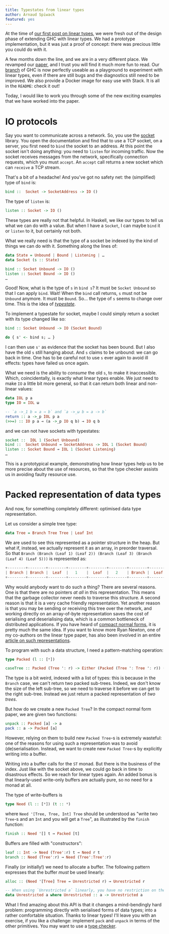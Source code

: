 ```yaml
---
title: Typestates from linear types
author: Arnaud Spiwack
featured: yes
---
```


At the time of [our first post on linear types][blog-post-one], we
were fresh out of the design phase of extending GHC with linear
types. We had a prototype implementation, but it was just a proof of
concept: there was precious little you could do with it.

A few months down the line, and we are in a very different place. We
revamped our [paper][paper], and I trust you will find it much more
fun to read. Our [branch][prototype] of GHC is now perfectly useable
as a playground to experiment with linear types, even if there are
still bugs and the diagnostics still need to be improved. We also
provide a Docker image for easy use with Stack. It is all in the
`README`: check it out!

Today, I would like to work you through some of the new exciting
examples that we have worked into the paper.
<!--more-->

# IO protocols #

Say you want to communicate across a network. So, you use
the [socket][socket-library] library. You open the documentation and find that to
use a TCP socket, on a server, you first need to `bind` the socket to an
address. At this point the socket isn't doing anything: you need to
`listen` for incoming traffic. Now the socket receives messages from
the network, specifically connection requests, which you must
`accept`. An `accept` call returns a new socket which can `receive` a
TCP stream.

That's a bit of a headache! And you've got no safety net: the
(simplified) type of `bind` is:
```haskell
bind ::  Socket -> SocketAddress -> IO ()
```
The type of `listen` is:
```haskell
listen :: Socket -> IO ()
```

These types are really not that helpful. In Haskell, we like our types to
tell us what we can do with a value. But when I have a `Socket`, I can
maybe `bind` it or `listen` to it, but certainly not both.

What we really need is that the type of a socket be indexed by the
kind of things we can do with it. Something along the lines of:
```haskell
data State = Unbound | Bound | Listening | …
data Socket (s :: State)

bind :: Socket Unbound -> IO ()
listen :: Socket Bound -> IO ()
…
```

Good! Now, what is the type of `s` in `bind s`? It must be `Socket
Unbound` so that I can apply `bind`. Wait! When the `bind` call
returns, `s` must not be `Unbound` anymore. It must be `Bound`. So…
the type of `s` seems to change over time. This is the idea
of [_typestate_][typestate-wikipedia].

To implement a typestate for socket, maybe I could simply return a
socket with its type changed like so:
```haskell
bind :: Socket Unbound -> IO (Socket Bound)

do { s' <- bind s; … }
```
I can then use `s'` as evidence that the socket has been
bound. But I also have the old `s` still hanging about. And `s` claims to
be unbound: we can go back in time. One has to be careful not to use
`s` ever again to avoid ill effects: types have failed us once again.

What we need is the ability to _consume_ the old `s`, to make it
inaccessible. Which, coincidentally, is exactly what linear types
enable. We just need to make `IO` a little bit more general, so that
it can return both linear and non-linear values:
```haskell
data IOL p a
type IO = IOL ω

-- `a ->_1 b = a ⊸ b` and `a ->_ω b = a -> b`
return :: a ->_p IOL p a
(>>=) :: IO p a ⊸ (a ->_p IO q b) ⊸ IO q b
```
and we can not have sockets with typestates:
```haskell
socket ::  IOL 1 (Socket Unbound)
bind ::  Socket Unbound ⊸ SocketAddress -> IOL 1 (Socket Bound)
listen :: Socket Bound ⊸ IOL 1 (Socket Listening)
…
```

This is a prototypical example, demonstrating how linear types help us
to be more precise about the use of resources, so that the type
checker assists us in avoiding faulty resource use.

# Packed representation of data types #

And now, for something completely different: optimised data type representation.

Let us consider a simple tree type:
```haskell
data Tree = Branch Tree Tree | Leaf Int
```
We are used to see this represented as a pointer structure in the
heap. But what if, instead, we actually represent it as an array, in preorder traversal. So that
`Branch (Branch (Leaf 1) (Leaf 2)) (Branch (Leaf 3) (Branch (Leaf 4)
(Leaf 5)))` is represented as:
```haskell
+--------+--------+--------+--------+--------+--------+--------+--------+--------+--------+--------+--------+--------+--------+
| Branch | Branch |  Leaf  |   1    |  Leaf  |   2    | Branch |  Leaf  |   3    | Branch |  Leaf  |   4    |  Leaf  |   5    |
+--------+--------+--------+--------+--------+--------+--------+--------+--------+--------+--------+--------+--------+--------+
```
Why would anybody want to do such a thing? There are several
reasons. One is that there are no pointers _at all_ in this
representation. This means that the garbage collector never needs to
traverse this structure. A second reason is that it is a very cache
friendly representation. Yet another reason is that you may be sending
or receiving this tree over the network, and working directly on an
array-of-byte representation saves the cost of serialising and
deserialising data, which is a common bottleneck of distributed
applications. If you have heard of [compact normal forms][cnf], it is
pretty much the same idea. If you want to know more Ryan Newton, one
of my co-authors on the linear type paper, has also been involved in an
entire [article on such representations][gibbon].

To program with such a data structure, I need a pattern-matching
operation:
```haskell
type Packed (l :: [*])

caseTree :: Packed (Tree ': r) -> Either (Packed (Tree ': Tree ': r)) (Int, Packed r)
```
The type is a bit weird, indexed with a list of types: this is because
in the `Branch` case, we can't return two packed sub-trees. Indeed, we
don't know the size of the left sub-tree, so we need to traverse it
before we can get to the right sub-tree. Instead we just return a
packed representation of _two trees_.

But how do we create a new `Packed Tree`? In the compact normal form
paper, we are given two functions:
```haskell
unpack :: Packed [a] -> a
pack :: a -> Packed [a]
```
However, relying on them to build new `Packed Tree`-s is extremely
wasteful: one of the reasons for using such a representation was to avoid
(de)serialisation. Instead, we want to create new `Packed Tree`-s by
explicitly writing into a buffer.

Writing into a buffer calls for the `ST` monad. But there is the
business of the index. Just like with the socket above, we could go back in time to
disastrous effects. So we reach for linear types again. An added bonus
is that linearly-used write-only buffers are actually pure, so no need
for a monad at all.

The type of write-buffers is
```haskell
type Need (l :: [*]) (t :: *)
```
where `Need '[Tree, Tree, Int] Tree` should be understood as "write two
`Tree`-s and an `Int` and you will get a `Tree`", as illustrated
by the `finish` function:
```haskell
finish :: Need '[] t ⊸ Packed [t]
```
Buffers are filled with "constructors":
```haskell
leaf :: Int -> Need (Tree':r) t ⊸ Need r t
branch :: Need (Tree':r) ⊸ Need (Tree':Tree':r)
```
Finally (or initially!) we need to allocate a buffer. The following
pattern expresses that the buffer _must_ be used linearly:
```haskell
alloc :: (Need '[Tree] Tree ⊸ Unrestricted r) ⊸ Unrestricted r

-- When using `Unrestricted a` linearly, you have no restriction on the inner `a`!
data Unrestricted a where Unrestricted :: a -> Unrestricted a
```

What I find amazing about this API is that it changes a mind-bendingly
hard problem: programming directly with serialised forms of data
types; into a rather comfortable situation. Thanks to linear types!
I'll leave you with an exercise, if you like a challenge: implement `pack` and
`unpack` in terms of the other primitives. You may want to use
a [type checker][prototype].

[paper]: https://github.com/tweag/linear-types/releases/download/v2.0/hlt.pdf
[prototype]: https://github.com/tweag/ghc/tree/linear-types
[blog-post-one]: http://www.tweag.io/posts/2017-03-13-linear-types.html
[socket-library]: https://www.stackage.org/package/socket
[typestate-wikipedia]: https://en.wikipedia.org/wiki/Typestate_analysis
[gibbon]: http://dx.doi.org/10.4230/LIPIcs.ECOOP.2017.26
[cnf]: https://doi.org/10.1145/2858949.2784735
